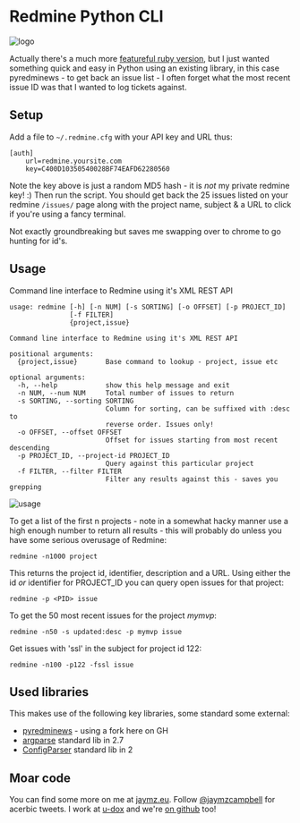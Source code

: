 # Redmine Python CLI

![logo](http://i.imgur.com/8KO0oHF.png)

Actually there's a much more [featureful ruby version](https://github.com/diasjorge/redmine-cli),
but I just wanted something quick and easy in Python using an existing library, in this
case pyredminews - to get back an issue list - I often forget what the most recent
issue ID was that I wanted to log tickets against.

## Setup

Add a file to `~/.redmine.cfg` with your API key and URL thus:

    [auth]
        url=redmine.yoursite.com
        key=C400D10350540028BF74EAFD62280560

Note the key above is just a random MD5 hash - it is _not_ my private redmine
key! :) Then run the script. You should get back the 25 issues listed
on your redmine `/issues/` page along with the project name, subject &
a URL to click if you're using a fancy terminal.

Not exactly groundbreaking but saves me swapping over to chrome to go hunting
for id's.

## Usage
Command line interface to Redmine using it's XML REST API

    usage: redmine [-h] [-n NUM] [-s SORTING] [-o OFFSET] [-p PROJECT_ID]
                   [-f FILTER]
                   {project,issue}

    Command line interface to Redmine using it's XML REST API

    positional arguments:
      {project,issue}       Base command to lookup - project, issue etc

    optional arguments:
      -h, --help            show this help message and exit
      -n NUM, --num NUM     Total number of issues to return
      -s SORTING, --sorting SORTING
                            Column for sorting, can be suffixed with :desc to
                            reverse order. Issues only!
      -o OFFSET, --offset OFFSET
                            Offset for issues starting from most recent descending
      -p PROJECT_ID, --project-id PROJECT_ID
                            Query against this particular project
      -f FILTER, --filter FILTER
                            Filter any results against this - saves you grepping

![usage](http://i.imgur.com/NGb3Uh9.png)

To get a list of the first n projects - note in a somewhat hacky manner use a high
enough number to return all results - this will probably do unless you have some
serious overusage of Redmine:

    redmine -n1000 project

This returns the project id, identifier, description and a URL. Using either the
id _or_ identifier for PROJECT_ID you can query open issues for that project:

    redmine -p <PID> issue

To get the 50 most recent issues for the project _mymvp_:

    redmine -n50 -s updated:desc -p mymvp issue

Get issues with 'ssl' in the subject for project id 122:

    redmine -n100 -p122 -fssl issue

## Used libraries

This makes use of the following key libraries, some standard some external:

* [pyredminews](http://github.com/ianepperson/pyredminews) - using a fork here on GH
* [argparse](http://docs.python.org/2.7/library/argparse.html) standard lib in 2.7
* [ConfigParser](http://docs.python.org/2/library/configparser.html) standard lib in 2

## Moar code

You can find some more on me at [jaymz.eu](http://jaymz.eu). Follow [@jaymzcampbell](http://twitter.com/jaymzcampbell)
for acerbic tweets. I work at [u-dox](http://u-dox.com) and we're [on github](http://github.com/udox) too!
